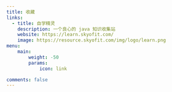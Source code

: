 ```yaml
---
title: 收藏
links:
  - title: 自学精灵
    description: 一个良心的 java 知识收集站
    website: https://learn.skyofit.com/
    image: https://resource.skyofit.com/img/logo/learn.png
menu:
    main: 
        weight: -50
        params:
            icon: link

comments: false
---
```


